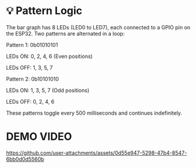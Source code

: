 # 💡 Pattern Logic
The bar graph has 8 LEDs (LED0 to LED7), each connected to a GPIO pin on the ESP32.
Two patterns are alternated in a loop:

Pattern 1: 0b01010101

LEDs ON: 0, 2, 4, 6 (Even positions)

LEDs OFF: 1, 3, 5, 7

Pattern 2: 0b10101010

LEDs ON: 1, 3, 5, 7 (Odd positions)

LEDs OFF: 0, 2, 4, 6

These patterns toggle every 500 milliseconds and continues indefinitely.

# DEMO VIDEO
https://github.com/user-attachments/assets/0d55e947-5298-47b4-8547-6bb0d0d5560b